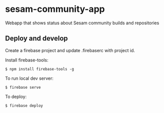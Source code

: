 # sesam-community-app
Webapp that shows status about Sesam community builds and repositories

## Deploy and develop

Create a firebase project and update .firebaserc with project id.

Install firebase-tools:
```
$ npm install firebase-tools -g
```

To run local dev server:
```
$ firebase serve
```

To deploy:
```
$ firebase deploy
```
